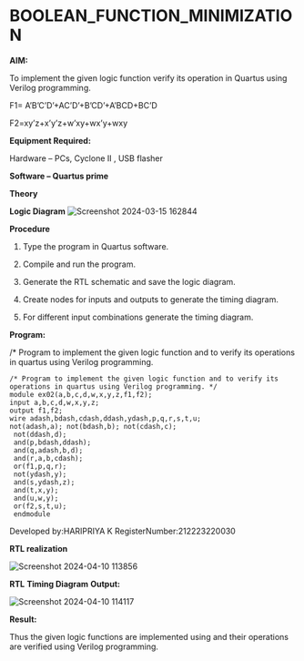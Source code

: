 # BOOLEAN_FUNCTION_MINIMIZATION

**AIM:**

To implement the given logic function verify its operation in Quartus using Verilog programming.

F1= A’B’C’D’+AC’D’+B’CD’+A’BCD+BC’D 

F2=xy’z+x’y’z+w’xy+wx’y+wxy

**Equipment Required:**

Hardware – PCs, Cyclone II , USB flasher

**Software – Quartus prime**

**Theory**

**Logic Diagram**
![Screenshot 2024-03-15 162844](https://github.com/Haripriya132006/BOOLEAN_FUNCTION_MINIMIZATION/assets/144870747/5a50362c-f0e9-4ce9-b697-771a1d988ccf)

**Procedure**

1.	Type the program in Quartus software.

2.	Compile and run the program.

3.	Generate the RTL schematic and save the logic diagram.

4.	Create nodes for inputs and outputs to generate the timing diagram.

5.	For different input combinations generate the timing diagram.


**Program:**

/* Program to implement the given logic function and to verify its operations in quartus using Verilog programming. 
```
/* Program to implement the given logic function and to verify its operations in quartus using Verilog programming. */
module ex02(a,b,c,d,w,x,y,z,f1,f2); 
input a,b,c,d,w,x,y,z;
output f1,f2; 
wire adash,bdash,cdash,ddash,ydash,p,q,r,s,t,u; 
not(adash,a); not(bdash,b); not(cdash,c);
 not(ddash,d);
 and(p,bdash,ddash);
 and(q,adash,b,d);
 and(r,a,b,cdash); 
 or(f1,p,q,r);
 not(ydash,y); 
 and(s,ydash,z); 
 and(t,x,y);
 and(u,w,y); 
 or(f2,s,t,u);
 endmodule
```
Developed by:HARIPRIYA K 
RegisterNumber:212223220030


**RTL realization**

![Screenshot 2024-04-10 113856](https://github.com/Haripriya132006/BOOLEAN_FUNCTION_MINIMIZATION/assets/144870747/6165149e-5930-46f3-97f2-4ef97728ce65)



**RTL**
**Timing Diagram**
**Output:**




![Screenshot 2024-04-10 114117](https://github.com/Haripriya132006/BOOLEAN_FUNCTION_MINIMIZATION/assets/144870747/a1aacc77-a0d6-4887-8d75-f4e34f93b122)


**Result:**

Thus the given logic functions are implemented using and their operations are verified using Verilog programming.

